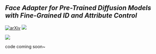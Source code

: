 ## ___***Face Adapter for Pre-Trained Diffusion Models with Fine-Grained ID and Attribute Control***___


[![arXiv](https://img.shields.io/badge/arXiv-2312.13964-b31b1b.svg)](https://arxiv.org/pdf/2405.12970)
<a href='https://github.com/FaceAdapter/face-adapter.github.io'><img src='https://img.shields.io/badge/Project-Page-green'></a>


<img src="__assets__/banner.gif">

code coming soon~
